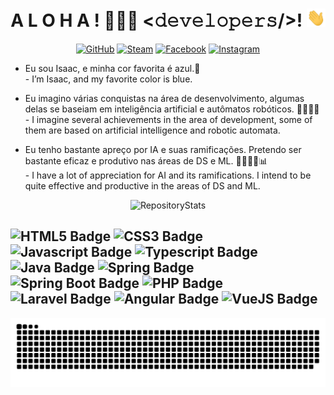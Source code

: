<div>
  <h1 align="center">
    A L O H A ! 🙋🏾‍♂️ <𝚍𝚎𝚟𝚎𝚕𝚘𝚙𝚎𝚛𝚜/>! 
    <img src="https://github.com/ABSphreak/ABSphreak/blob/master/gifs/Hi.gif?raw=true" width="30px">
  </h1>
</div>

<p align="center">
  <a href="https://github.com/isaacscardoso/"><img src="https://img.icons8.com/bubbles/50/000000/github.png" alt="GitHub"/></a>
  <a href="https://steamcommunity.com/profiles/76561198147567190/"><img src="https://img.icons8.com/bubbles/50/000000/steam.png" alt="Steam"></a>
  <a href="https://www.facebook.com/isaacscardoso/"><img src="https://img.icons8.com/bubbles/50/000000/facebook-circled.png" alt="Facebook"></a>
  <a href="https://www.instagram.com/isaacscardoso"><img src="https://img.icons8.com/bubbles/50/000000/instagram-new--v2.png" alt="Instagram"></a>
</p>

- Eu sou Isaac, e minha cor favorita é azul.💙<br>- I’m Isaac, and my favorite color is blue.

- Eu imagino várias conquistas na área de desenvolvimento, algumas delas se baseiam em inteligência artificial e autômatos robóticos. 🦾🤖🦿🌐<br>- I imagine several achievements in the area of development, some of them are based on artificial intelligence and robotic automata.

- Eu tenho bastante apreço por IA e suas ramificações. Pretendo ser bastante eficaz e produtivo nas áreas de DS e ML. 👨🏾‍💻🧮📊<br>- I have a lot of appreciation for AI and its ramifications. I intend to be quite effective and productive in the areas of DS and ML.

<p align="center">
  <img src="https://github-readme-stats.vercel.app/api/top-langs/?username=isaacscardoso&theme=tokyonight&layout=compact" alt="RepositoryStats"/>
</p>

![HTML5 Badge](https://img.shields.io/badge/HTML5-E34F26?style=for-the-badge&logo=html5&logoColor=white)
![CSS3 Badge](https://img.shields.io/badge/CSS3-1572B6?style=for-the-badge&logo=css3&logoColor=white)
![Javascript Badge](	https://img.shields.io/badge/JavaScript-323330?style=for-the-badge&logo=javascript&logoColor=F7DF1E)
![Typescript Badge](https://img.shields.io/badge/TypeScript-007ACC?style=for-the-badge&logo=typescript&logoColor=white)
![Java Badge](https://img.shields.io/badge/Java-white?style=for-the-badge&logo=java&logoColor=FF0000)
![Spring Badge](https://img.shields.io/badge/Spring-6DB33F?style=for-the-badge&logo=spring&logoColor=white)
![Spring Boot Badge](https://img.shields.io/badge/Spring_Boot-F2F4F9?style=for-the-badge&logo=spring-boot)
![PHP Badge](https://img.shields.io/badge/PHP-BF40BF?style=for-the-badge&logo=php&logoColor=white)
![Laravel Badge](https://img.shields.io/badge/laravel-DC143C?style=for-the-badge&logo=laravel&logoColor=white)
![Angular Badge](https://img.shields.io/badge/Angular-DD0031?style=for-the-badge&logo=angular&logoColor=white)
![VueJS Badge](https://img.shields.io/badge/Vue.js-35495E?style=for-the-badge&logo=vuedotjs&logoColor=4FC08D)
---
<p align="center">
  <img src="https://github.com/Platane/snk/raw/output/github-contribution-grid-snake.svg" alt="SnakeGameGIF"/>
</p>


<!--
![Anurag's GitHub stats](https://github-readme-stats.vercel.app/api?username=isaacscardoso&show_icons=true&theme=tokyonight)
[![Github Badge](https://img.icons8.com/bubbles/50/000000/github.png)](https://github.com/isaacscardoso)
[![Steam Badge](https://img.icons8.com/bubbles/50/000000/steam.png)](https://steamcommunity.com/profiles/76561198147567190/)
[![Facebook Badge](https://img.icons8.com/bubbles/50/000000/facebook-circled.png)](https://www.facebook.com/isaacscardoso/)
[![Instagram Badge](https://img.icons8.com/bubbles/50/000000/instagram-new--v2.png)](https://www.instagram.com/isaacscardoso/)
**isaacscardoso/isaacscardoso** is a ✨ _special_ ✨ repository because its `README.md` (this file) appears on your GitHub profile.

Here are some ideas to get you started:

- 🔭 I’m currently working on ...
- 🌱 I’m currently learning ...
- 👯 I’m looking to collaborate on ...
- 🤔 I’m looking for help with ...
- 💬 Ask me about ...
- 📫 How to reach me: ...
- 😄 Pronouns: ...
- ⚡ Fun fact: ...
-->
